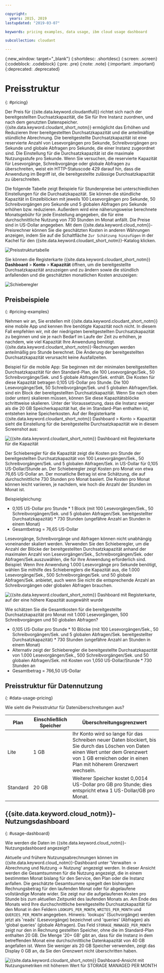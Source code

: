 ```yaml
---

copyright:
  years: 2015, 2019
lastupdated: "2019-03-07"

keywords: pricing examples, data usage, ibm cloud usage dashboard

subcollection: cloudant

---
```


{:new_window: target="_blank"}
{:shortdesc: .shortdesc}
{:screen: .screen}
{:codeblock: .codeblock}
{:pre: .pre}
{:note: .note}
{:important: .important}
{:deprecated: .deprecated}

<!-- Acrolinx: 2019-01-11 -->

# Preisstruktur
{: #pricing}

Der Preis für {{site.data.keyword.cloudantfull}} richtet sich nach der bereitgestellten Duchsatzkapazität, die Sie für Ihre Instanz zuordnen, und nach dem genutzten Datenspeicher. {{site.data.keyword.cloudant_short_notm}} ermöglicht das Erhöhen und Reduzieren Ihrer bereitgestellten Durchsatzkapazität und die anteilmäßige stündliche Abrechnung. Die bereitgestellte Durchsatzkapazität ist eine reservierte Anzahl von Lesevorgängen pro Sekunde, Schreibvorgängen pro Sekunde und globale Abfragen pro Sekunde, die einer Instanz zugeordnet sind. Die Einstellung für die Durchsatzkapazität ist die maximale Nutzungsstufe pro Sekunde. Wenn Sie versuchen, die reservierte Kapazität für Lesevorgänge, Schreibvorgänge oder globale Abfragen zu überschreiten, weist ein HTTP-Statuscode 429 darauf hin, dass die Anwendung im Begriff ist, die bereitgestellte zulässige Durchsatzkapazität zu überschreiten.

Die folgende Tabelle zeigt Beispiele für Stundenpreise bei unterschiedlichen Einstellungen für die Durchsatzkapazität. Sie können die stündliche Kapazität in Einzelblöcken mit jeweils 100 Lesevorgängen pro Sekunde, 50 Schreibvorgängen pro Sekunde und 5 globalen Abfragen pro Sekunde erhöhen bzw. reduzieren. Außerdem wird eine näherungsweise berechnete Monatsgebühr für jede Einstellung angegeben, die für eine durchschnittliche Nutzung von 730 Stunden im Monat anfällt. Die Preise sind in US-Dollar angegeben. Mit dem {{site.data.keyword.cloud_notm}}-Preisrechner können Sie die geschätzten Kosten in anderen Währungen anzeigen, indem Sie auf die Schaltfläche `Zur Schätzung hinzufügen` in der Kachel für den {{site.data.keyword.cloudant_short_notm}}-Katalog klicken.

![Preisstrukturtabelle](../images/pricing_spreadsheet.png)

Sie können die Registerkarte {{site.data.keyword.cloudant_short_notm}} **Dashboard** > **Konto** > **Kapazität** öffnen, um die bereitgestellte Durchsatzkapazität anzuzeigen und zu ändern sowie die stündlich anfallenden und die geschätzten monatlichen Kosten anzuzeigen: 

![Schieberegler](../images/migrate2.gif)

## Preisbeispiele 
{: #pricing-examples}

Nehmen wir an, Sie erstellen mit {{site.data.keyword.cloudant_short_notm}} eine mobile App und kennen Ihre benötigte Kapazität noch nicht. In diesem Fall empfehlen wir, mit der niedrigsten bereitgestellten Durchsatzkapazität zu beginnen und sie je nach Bedarf im Laufe der Zeit zu erhöhen, je nachdem, wie viel Kapazität Ihre Anwendung benötigt. {{site.data.keyword.cloudant_short_notm}}-Rechnungen werden anteilmäßig pro Stunde berechnet. Die Änderung der bereitgestellten Durchsatzkapazität verursacht keine Ausfallzeiten. 

Beispiel für die mobile App: Sie beginnen mit der minimalen bereitgestellten Durchsatzkapazität für den
Standard-Plan, die 100 Lesevorgänge/Sek., 50 Schreibvorgänge/Sek. und 5 globale Abfragen/Sek. enthält. Die Kosten für diese Kapazität betragen 0,105 US-Dollar pro Stunde. Die 100 Lesevorgänge/Sek, 50 Schreibvorgänge/Sek. und 5 globalen Abfragen/Sek. sind
ein Block der bereitgestellten Durchsatzkapazität. Wenn Sie nach oben (oder unten) skalieren müssen, können Sie diese Kapazitätsblöcke schrittweise skalieren. Unter der Voraussetzung, dass die Instanz weniger als die 20 GB Speicherkapazität hat, die im Standard-Plan enthalten ist, entstehen keine Speicherkosten. Auf der Registerkarte {{site.data.keyword.cloudant_short_notm}} Dashboard > Konto > Kapazität sieht die Einstellung für die bereitgestellte Durchsatzkapazität wie in diesem Screenshot aus:

![{{site.data.keyword.cloudant_short_notm}} Dashboard mit Registerkarte für die Kapazität](../images/cloudant-dashboard.png)

Der Schieberegler für die Kapazität zeigt die Kosten pro Stunde der bereitgestellten Durchsatzkapazität von 100 Lesevorgängen/Sek., 50 Schreibvorgängen/Sek. und 5 globalen Abfragen/Sek. in US-Dollar für 0,105 US-Dollar/Stunde an. Der Schieberegler zeigt Kosten pro Monat von etwa 76,65 US-Dollar an. Der monatliche Betrag ist eine Schätzung, die auf durchschnittliche 730 Stunden pro Monat basiert. Die Kosten pro Monat können leicht variieren, je nachdem, wie hoch die Anzahl der Stunden im Monat ist.

Beispielgleichung: 

- 0,105 US-Dollar pro Stunde \* 1 Block (mit 100 Lesevorgängen/Sek., 50 Schreibvorgängen/Sek. und 5 globalen Abfragen/Sek. bereitgestellter Durchsatzkapazität) \* 730 Stunden (ungefähre Anzahl an Stunden in einem Monat)
- Gesamtbetrag = 76,65 US-Dollar


Lesevorgänge, Schreibvorgänge und Abfragen können nicht unabhängig voneinander skaliert werden. Verwenden Sie den Schieberegler, um die Anzahl der Blöcke der bereitgestellten Durchsatzkapazität anhand der maximalen Anzahl von Lesevorgängen/Sek., Schreibvorgängen/Sek. oder Abfragen/Sek.auszuwählen, die für Ihre Anwendung erforderlich sind. Beispiel: Wenn Ihre Anwendung 1.000 Lesevorgänge pro Sekunde benötigt, wählen Sie mithilfe des Schiebereglers die Kapazität aus, die 1.000 Lesevorgänge/Sek., 500 Schreibvorgänge/Sek. und 50 globale Abfragen/Sek. anbietet, auch wenn Sie nicht die entsprechende Anzahl an Schreibvorgängen oder globalen Abfragen brauchen.

![{{site.data.keyword.cloudant_short_notm}} Dashboard mit Registerkarte, auf der eine höhere Kapazität ausgewählt wurde](../images/cloudant-gran-tuning.png)

Wie schätzen Sie die Gesamtkosten für die bereitgestellte Durchsatzkapazität pro Monat mit 1.000 Lesevorgängen, 500 Schreibvorgängen und 50 globalen Abfragen? 

- 0,105 US-Dollar pro Stunde \* 10 Blöcke (mit 100 Lesevorgängen/Sek., 50 Schreibvorgängen/Sek. und 5 globalen Abfragen/Sek. bereitgestellter Durchsatzkapazität) \* 730 Stunden (ungefähre Anzahl an Stunden in einem Monat)
- Alternativ zeigt der Schieberegler die bereitgestellte Durchsatzkapazität von 1.000 Lesevorgängen/Sek., 500 Schreibvorgängen/Sek. und 50 globalen Abfragen/Sek. mit Kosten von 1,050 US-Dollar/Stunde \* 730 Stunden an
- Gesamtbetrag = 766,50 US-Dollar

## Preisstruktur für Datennutzung
{: #data-usage-pricing}

Wie sieht die Preisstruktur für Datenüberschreitungen aus?

Plan | Einschließlich Speicher | Überschreitungsgrenzwert
-----|------------------|--------------
Lite | 1 GB |  Ihr Konto wird so lange für das Schreiben neuer Daten blockiert, bis Sie durch das Löschen von Daten einen Wert unter dem Grenzwert von 1 GB erreichen oder in einen Plan mit höherem Grenzwert wechseln.
Standard | 20 GB | Weiterer Speicher kostet 0,0014 US-Dollar pro GB pro Stunde; dies entspricht etwa 1 US-Dollar/GB pro Monat.

## {{site.data.keyword.cloud_notm}}-Nutzungsdashboard 
{: #usage-dashboard}

Wie werden die Daten im {{site.data.keyword.cloud_notm}}-Nutzungsdashboard angezeigt?

Aktuelle und frühere Nutzungsabrechnungen können im {{site.data.keyword.cloud_notm}}-Dashboard unter 'Verwalten -> Abrechnung und Nutzung -> Nutzung' angezeigt werden. In dieser Ansicht werden die Gesamtsummen für die Nutzung angezeigt, die in einem bestimmten Monat bislang für den Service, den Plan oder die Instanz anfallen. Die geschätzte Gesamtsumme spiegelt den bisherigen Rechnungsbetrag für den laufenden Monat oder für abgelaufene vollständige Monate wider. Sie zeigt nur die aufgelaufenen Kosten pro Stunde bis zum aktuellen Zeitpunkt des laufenden Monats an. Am Ende des Monats wird Ihre durchschnittliche bereitgestellte Durchsatzkapazität für den Monat in den Feldern `LOOKUPS_PER_MONTH`, `WRITES_PER_MONTH` und `QUERIES_PER_MONTH` angegeben. Hinweis: 'lookups' (Suchvorgänge) werden jetzt als 'reads' (Lesevorgänge) bezeichnet und 'queries' (Abfragen) als 'global queries' (globale Abfragen). Das Feld `STORAGE_MANAGED_PER_MONTH` zeigt nur den in Rechnung gestellten Speicher, ohne die im Standard-Plan enthalten 20 GB. Die Menge '20+ GB' gibt an, dass für die Instanz in dem betreffenden Monat eine durchschnittliche Datenkapazität von 40 GB angefallen ist. Wenn Sie weniger als 20 GB Speicher verwenden, zeigt das Display 0 GB an, da Sie den Grenzwert nicht überschritten haben.   

![{{site.data.keyword.cloudant_short_notm}} Dashboard-Ansicht mit Nutzungsmetriken mit höherem Wert für STORAGE MANAGED PER MONTH](../images/usage-dashboard1.png)



